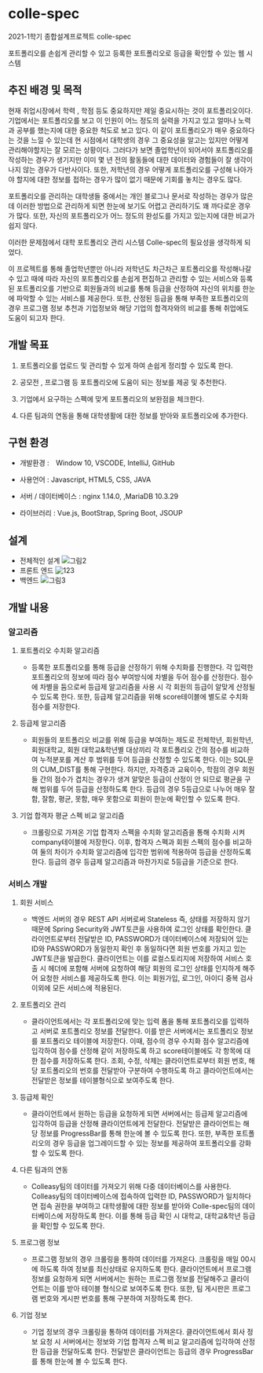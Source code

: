# colle-spec
2021-1학기 종합설계프로젝트 colle-spec

포트폴리오를 손쉽게 관리할 수 있고 등록한 포트폴리오로 등급을 확인할 수 있는 웹 시스템

## 추진 배경 및 목적 
현재 취업시장에서 학력 , 학점 등도 중요하지만 제일 중요시하는 것이 포트폴리오이다. 기업에서는 포트폴리오를 보고 이 인원이 어느 정도의 실력을 가지고 있고 얼마나 노력과 공부를 했는지에 대한 중요한 척도로 보고 있다. 이 같이 포트폴리오가 매우 중요하다는 것을 느낄 수 있는데 현 시점에서 대학생의 경우 그 중요성을 알고는 있지만 어떻게 관리해야할지는 잘 모르는 상황이다. 그러다가 보면 졸업학년이 되어서야 포트폴리오를 작성하는 경우가 생기지만 이미 몇 년 전의 활동들에 대한 데이터와 경험들이 잘 생각이 나지 않는 경우가 다반사이다. 또한, 저학년의 경우 어떻게 포트폴리오를 구성해 나아가야 할지에 대한 정보를 접하는 경우가 많이 없기 때문에 기회를 놓치는 경우도 많다.

포트폴리오를 관리하는 대학생들 중에서는 개인 블로그나 문서로 작성하는 경우가 많은데 이러한 방법으로 관리하게 되면 한눈에 보기도 어렵고 관리하기도 꽤 까다로운 경우가 많다. 또한, 자신의 포트폴리오가 어느 정도의 완성도를 가지고 있는지에 대한 비교가 쉽지 않다.

이러한 문제점에서 대학 포트폴리오 관리 시스템 Colle-spec의 필요성을 생각하게 되었다. 

이 프로젝트를 통해 졸업학년뿐만 아니라 저학년도 차근차근 포트폴리오를 작성해나갈 수 있고 때에 따라 자신의 포트폴리오를 손쉽게 편집하고 관리할 수 있는 서비스와 등록된 포트폴리오를 기반으로 회원들과의 비교를 통해 등급을 산정하여 자신의 위치를 한눈에 파악할 수 있는 서비스를 제공한다. 또한, 산정된 등급을 통해 부족한 포트폴리오의 경우 프로그램 정보 추천과 기업정보와 해당 기업의 합격자와의 비교를 통해 취업에도 도움이 되고자 한다.

## 개발 목표 
1) 포트폴리오를 업로드 및 관리할 수 있게 하여 손쉽게 정리할 수 있도록 한다.

2) 공모전 , 프로그램 등 포트폴리오에 도움이 되는 정보를 제공 및 추천한다.

3) 기업에서 요구하는 스펙에 맞게 포트폴리오의 보완점을 체크한다.

4) 다른 팀과의 연동을 통해 대학생활에 대한 정보를 받아와 포트폴리오에 추가한다.

## 구현 환경
- 개발환경 :　Window 10, VSCODE, IntelliJ, GitHub

- 사용언어 : Javascript, HTML5, CSS, JAVA 

- 서버 / 데이터베이스 : nginx 1.14.0, ,MariaDB 10.3.29

- 라이브러리 : Vue.js, BootStrap, Spring Boot, JSOUP

## 설계 
- 전체적인 설계 
![그림2](https://user-images.githubusercontent.com/65746780/125001791-6d614080-e08e-11eb-9c9b-391443b638b2.jpg)
- 프론트 엔드
![123](https://user-images.githubusercontent.com/65746780/125001910-b44f3600-e08e-11eb-8943-63c1e641dd17.JPG)
- 백엔드 
![그림3](https://user-images.githubusercontent.com/65746780/125001819-7f42e380-e08e-11eb-9918-909bfb257d97.jpg)



## 개발 내용 
### 알고리즘
1. 포트폴리오 수치화 알고리즘
    + 등록한 포트폴리오를 통해 등급을 산정하기 위해 수치화를 진행한다. 각 입력한 포트폴리오의 정보에 따라 점수 부여방식에 차별을 두어 점수를 산정한다. 점수에 차별을 둠으로써 등급제 알고리즘을 사용 시 각 회원의 등급이 알맞게 산정될 수 있도록 한다.  또한, 등급제 알고리즘을 위해 score테이블에 별도로 수치화 점수를 저장한다.

2. 등급제 알고리즘
    + 회원들의 포트폴리오 비교를 위해 등급을 부여하는 제도로 전체학년, 회원학년, 회원대학교, 회원 대학교&학년별 대상끼리 각 포트폴리오 간의 점수를 비교하여 누적분포를 계산 후 범위를 두어 등급을 산정할 수 있도록 한다. 이는 SQL문의 CUM_DIST를 통해 구현한다. 
 하지만, 자격증과 교육이수, 학점의 경우 회원들 간의 점수가 겹치는 경우가 생겨 알맞은 등급이 산정이 안 되므로 평균을 구해 범위를 두어 등급을 산정하도록 한다. 
 등급의 경우 5등급으로 나누어 매우 잘함, 잘함, 평균, 못함, 매우 못함으로 회원이 한눈에 확인할 수 있도록 한다. 
 
 3. 기업 합격자 평균 스펙 비교 알고리즘 
    + 크롤링으로 가져온 기업 합격자 스펙을 수치화 알고리즘을 통해 수치화 시켜 company테이블에 저장한다. 이후, 합격자 스펙과 회원 스펙의 점수를 비교하여 둘의 차이가 수치화 알고리즘에 입각한 범위에 적용하여 등급을 산정하도록 한다. 등급의 경우 등급제 알고리즘과 마찬가지로 5등급을 기준으로 한다. 

### 서비스 개발 
1. 회원 서비스
    + 백엔드 서버의 경우 REST API 서버로써 Stateless 즉, 상태를 저장하지 않기 때문에 Spring Security와 JWT토큰을 사용하여 로그인 상태를 확인한다. 클라이언트로부터 전달받은 ID, PASSWORD가 데이터베이스에 저장되어 있는 ID와 PASSWORD가 동일한지 확인 후 동일하다면 회원 번호를 가지고 있는 JWT토큰을 발급한다. 클라이언트는 이를 로컬스토리지에 저장하여 서비스 호출 시 헤더에 포함해 서버에 요청하여 해당 회원의 로그인 상태를 인지하게 해주어 요청한 서비스를 제공하도록 한다. 이는 회원가입, 로그인, 아이디 중복 검사 이외에 모든 서비스에 적용된다.

2. 포트폴리오 관리
    + 클라이언트에서는 각 포트폴리오에 맞는 입력 폼을 통해 포트폴리오를 입력하고 서버로 포트폴리오 정보를 전달한다. 이를 받은 서버에서는 포트폴리오 정보를 포트폴리오 테이블에 저장한다. 이때, 점수의 경우 수치화 점수 알고리즘에 입각하여 점수를 산정해 같이 저장하도록 하고 score테이블에도 각 항목에 대한 점수를 저장하도록 한다. 조회, 수정, 삭제는 클라이언트로부터 회원 번호, 해당 포트폴리오의 번호를 전달받아 구분하여 수행하도록 하고 클라이언트에서는 전달받은 정보를 테이블형식으로 보여주도록 한다. 
  
3. 등급제 확인
    + 클라이언트에서 원하는 등급을 요청하게 되면 서버에서는 등급제 알고리즘에 입각하여 등급을 산정해 클라이언트에게 전달한다. 
 전달받은 클라이언트는 해당 정보를 ProgressBar를 통해 한눈에 볼 수 있도록 한다. 또한, 부족한 포트폴리오의 경우 등급을 업그레이드할 수 있는 정보를 제공하여 포트폴리오를 강화할 수 있도록 한다.
 
4. 다른 팀과의 연동 
    + Colleasy팀의 데이터를 가져오기 위해 다중 데이터베이스를 사용한다. 
 Colleasy팀의 데이터베이스에 접속하여 입력한 ID, PASSWORD가 일치하다면 접속 권한을 부여하고 대학생활에 대한 정보를 받아와 Colle-spec팀의 데이터베이스에 저장하도록 한다. 
 이를 통해 등급 확인 시 대학교, 대학교&학년 등급을 확인할 수 있도록 한다.  
 
5. 프로그램 정보
    + 프로그램 정보의 경우 크롤링을 통하여 데이터를 가져온다. 
 크롤링을 매일 00시에 하도록 하여 정보를 최신상태로 유지하도록 한다.
 클라이언트에서 프로그램 정보를 요청하게 되면 서버에서는 원하는 프로그램 정보를 전달해주고 클라이언트는 이를 받아 테이블 형식으로 보여주도록 한다. 
 또한, 팀 게시판은 프로그램 번호와 게시판 번호를 통해 구분하여 저장하도록 한다.

6. 기업 정보 
    + 기업 정보의 경우 크롤링을 통하여 데이터를 가져온다. 
 클라이언트에서 회사 정보 요청 시 서버에서는 정보와 기업 합격자 스펙 비교 알고리즘에 입각하여 산정한 등급을 전달하도록 한다. 
 전달받은 클라이언트는 등급의 경우 ProgressBar를 통해 한눈에 볼 수 있도록 한다.
